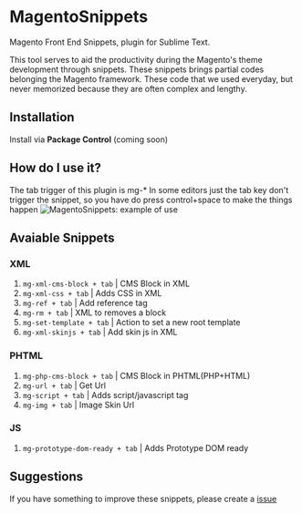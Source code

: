 # MagentoSnippets
Magento Front End Snippets, plugin for Sublime Text.

This tool serves to aid the productivity during the Magento's theme development through snippets. These snippets brings partial codes belonging the Magento framework. These code that we used everyday, but never memorized because they are often complex and lengthy.

## Installation
Install via **Package Control** (coming soon)

## How do I use it?
The tab trigger of this plugin is mg-*
In some editors just the tab key don't trigger the snippet, so you have do press control+space to make the things happen
![MagentoSnippets: example of use](http://www.magefront.com.br/wp-content/uploads/2015/01/magentoSnippets-sample1.gif)

## Avaiable Snippets

### XML

1. `mg-xml-cms-block + tab` | CMS Block in XML
1. `mg-xml-css + tab` | Adds CSS in XML
1. `mg-ref + tab` | Add reference tag
1. `mg-rm + tab` | XML to removes a block
1. `mg-set-template + tab` | Action to set a new root template
1. `mg-xml-skinjs + tab` | Add skin js in XML

### PHTML

1. `mg-php-cms-block + tab` | CMS Block in PHTML(PHP+HTML)
1. `mg-url + tab` | Get Url
1. `mg-script + tab` | Adds script/javascript tag
1. `mg-img + tab` | Image Skin Url


### JS

1. `mg-prototype-dom-ready + tab` | Adds Prototype DOM ready

## Suggestions
If you have something to improve these snippets, please create a [issue](https://github.com/MageFront/MagentoSnippets/issues/new)
